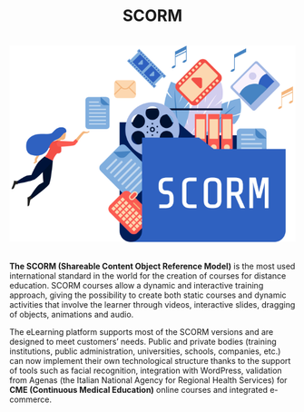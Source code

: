 <div align="center">
<h1>SCORM</h1>
<br>
<img src="https://raw.githubusercontent.com/tsevindik/scorm/master/img/scorm.png" alt="SCORM">
<br><br>
</div>


**The SCORM (Shareable Content Object Reference Model)** is the most used international standard in the world for the creation of courses for distance education. SCORM courses allow a dynamic and interactive training approach, giving the possibility to create both static courses and dynamic activities that involve the learner through videos, interactive slides, dragging of objects, animations and audio.

The eLearning platform supports most of the SCORM versions and are designed to meet customers’ needs. Public and private bodies (training institutions, public administration, universities, schools, companies, etc.) can now implement their own technological structure thanks to the support of tools such as facial recognition, integration with WordPress, validation from Agenas (the Italian National Agency for Regional Health Services) for **CME (Continuous Medical Education)** online courses and integrated e-commerce.